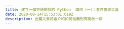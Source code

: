 ```yaml
---
title: 建立一個方便開發的 Python  環境（一）：套件管理工具
date: 2020-08-14T15:53:01.619Z
description: 此篇文章將會介紹如何從無到有開啟一個
---
```

<!--
- Why you need a package manager tool
- What is a neat dev environment
- what is the difference between pip
- PEP 518 (https://www.python.org/dev/peps/pep-0518/)
- https://medium.com/@grassfedcode/pep-517-and-518-in-plain-english-47208ca8b7a6
- Current Recommended Tools
-->